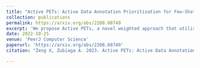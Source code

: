 ```yaml
---
title: "Active PETs: Active Data Annotation Prioritisation for Few-Shot Claim Verification with Pattern Exploiting Training"
collection: publications
permalink: https://arxiv.org/abs/2208.08749
excerpt: 'We propose Active PETs, a novel weighted approach that utilises an ensemble of Pattern Exploiting Training (PET) models based on various language models, to actively select unlabelled data as candidates for annotation.'
date: 2022-10-25
venue: 'PeerJ Computer Science'
paperurl: 'https://arxiv.org/abs/2208.08749'
citation: "Zeng X, Zubiaga A. 2023. Active PETs: Active Data Annotation Prioritisation for Few-Shot Claim Verification with Pattern Exploiting Training. EACL Findings"

---
```

